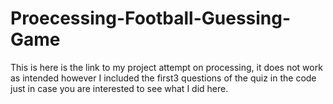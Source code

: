# Proecessing-Football-Guessing-Game
This is here is the link to my project attempt on processing, it does not work as intended however I included the first3 questions of the quiz in the code just in case you are interested to see what I did here.
